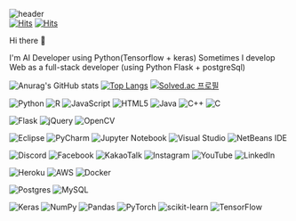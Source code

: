 ![header](https://capsule-render.vercel.app/api?type=waving&color=gradient&customColorList=0,2&height=300&section=header&text=Hamin's%20GitHub&fontSize=50&animation=fadeIn)<br>
[![Hits](https://hits.seeyoufarm.com/api/count/incr/badge.svg?url=https%3A%2F%2Fwww.linkedin.com%2Fin%2Fjason-choi-484268207%2F&count_bg=%2336F1F3&title_bg=%23AEB8BA&icon=github.svg&icon_color=%23000000&title=GitHub&edge_flat=false)](https://hits.seeyoufarm.com)
[![Hits](https://hits.seeyoufarm.com/api/count/incr/badge.svg?url=https%3A%2F%2Fwww.linkedin.com%2Fin%2Fjason-choi-484268207%2F&count_bg=%2336F1F3&title_bg=%23AEB8BA&icon=logmein.svg&icon_color=%233888CA&title=LinkedIn&edge_flat=false)](https://hits.seeyoufarm.com)                   

Hi there 👋

I'm AI Developer using Python(Tensorflow + keras)
Sometimes I develop Web as a full-stack developer (using Python Flask + postgreSql)

![Anurag's GitHub stats](https://github-readme-stats.vercel.app/api?username=choihamin&&show_icons=true&theme=default)
[![Top Langs](https://github-readme-stats.vercel.app/api/top-langs/?username=choihamin&langs_count=8)](https://github.com/choihamin/github-readme-stats)
[![Solved.ac
프로필](http://mazassumnida.wtf/api/v2/generate_badge?boj={jason4284})](https://solved.ac/{jason4284})

![Python](https://img.shields.io/badge/python-3670A0?style=for-the-badge&logo=python&logoColor=ffdd54)
![R](https://img.shields.io/badge/r-%23276DC3.svg?style=for-the-badge&logo=r&logoColor=white)
![JavaScript](https://img.shields.io/badge/javascript-%23323330.svg?style=for-the-badge&logo=javascript&logoColor=%23F7DF1E)
![HTML5](https://img.shields.io/badge/html5-%23E34F26.svg?style=for-the-badge&logo=html5&logoColor=white)
![Java](https://img.shields.io/badge/java-%23ED8B00.svg?style=for-the-badge&logo=java&logoColor=white)
![C++](https://img.shields.io/badge/c++-%2300599C.svg?style=for-the-badge&logo=c%2B%2B&logoColor=white)
![C](https://img.shields.io/badge/c-%2300599C.svg?style=for-the-badge&logo=c&logoColor=white)

![Flask](https://img.shields.io/badge/flask-%23000.svg?style=for-the-badge&logo=flask&logoColor=white)
![jQuery](https://img.shields.io/badge/jquery-%230769AD.svg?style=for-the-badge&logo=jquery&logoColor=white)
![OpenCV](https://img.shields.io/badge/opencv-%23white.svg?style=for-the-badge&logo=opencv&logoColor=white)

![Eclipse](https://img.shields.io/badge/Eclipse-FE7A16.svg?style=for-the-badge&logo=Eclipse&logoColor=white)
![PyCharm](https://img.shields.io/badge/pycharm-143?style=for-the-badge&logo=pycharm&logoColor=black&color=black&labelColor=green)
![Jupyter Notebook](https://img.shields.io/badge/jupyter-%23FA0F00.svg?style=for-the-badge&logo=jupyter&logoColor=white)
![Visual Studio](https://img.shields.io/badge/Visual%20Studio-5C2D91.svg?style=for-the-badge&logo=visual-studio&logoColor=white)
![NetBeans IDE](https://img.shields.io/badge/NetBeansIDE-1B6AC6.svg?style=for-the-badge&logo=apache-netbeans-ide&logoColor=white)

![Discord](https://img.shields.io/badge/%3CServer%3E-%237289DA.svg?style=for-the-badge&logo=discord&logoColor=white)
![Facebook](https://img.shields.io/badge/Facebook-%231877F2.svg?style=for-the-badge&logo=Facebook&logoColor=white)
![KakaoTalk](https://img.shields.io/badge/kakaotalk-ffcd00.svg?style=for-the-badge&logo=kakaotalk&logoColor=000000)
![Instagram](https://img.shields.io/badge/<handle>-%23E4405F.svg?style=for-the-badge&logo=Instagram&logoColor=white)
![YouTube](https://img.shields.io/badge/<handle>-%23FF0000.svg?style=for-the-badge&logo=YouTube&logoColor=white)
![LinkedIn](https://img.shields.io/badge/linkedin-%230077B5.svg?style=for-the-badge&logo=linkedin&logoColor=white)

![Heroku](https://img.shields.io/badge/heroku-%23430098.svg?style=for-the-badge&logo=heroku&logoColor=white)
![AWS](https://img.shields.io/badge/AWS-%23FF9900.svg?style=for-the-badge&logo=amazon-aws&logoColor=white)
![Docker](https://img.shields.io/badge/docker-%230db7ed.svg?style=for-the-badge&logo=docker&logoColor=white)

![Postgres](https://img.shields.io/badge/postgres-%23316192.svg?style=for-the-badge&logo=postgresql&logoColor=white)
![MySQL](https://img.shields.io/badge/mysql-%2300f.svg?style=for-the-badge&logo=mysql&logoColor=white)

![Keras](https://img.shields.io/badge/Keras-%23D00000.svg?style=for-the-badge&logo=Keras&logoColor=white)
![NumPy](https://img.shields.io/badge/numpy-%23013243.svg?style=for-the-badge&logo=numpy&logoColor=white)
![Pandas](https://img.shields.io/badge/pandas-%23150458.svg?style=for-the-badge&logo=pandas&logoColor=white)
![PyTorch](https://img.shields.io/badge/PyTorch-%23EE4C2C.svg?style=for-the-badge&logo=PyTorch&logoColor=white)
![scikit-learn](https://img.shields.io/badge/scikit--learn-%23F7931E.svg?style=for-the-badge&logo=scikit-learn&logoColor=white)
![TensorFlow](https://img.shields.io/badge/TensorFlow-%23FF6F00.svg?style=for-the-badge&logo=TensorFlow&logoColor=white)





<!--
**choihamin/choihamin** is a ✨ _special_ ✨ repository because its `README.md` (this file) appears on your GitHub profile.

Here are some ideas to get you started:

- 🔭 I’m currently working on ...
- 🌱 I’m currently learning ...
- 👯 I’m looking to collaborate on ...
- 🤔 I’m looking for help with ...
- 💬 Ask me about ...
- 📫 How to reach me: ...
- 😄 Pronouns: ...
- ⚡ Fun fact: ...
-->
